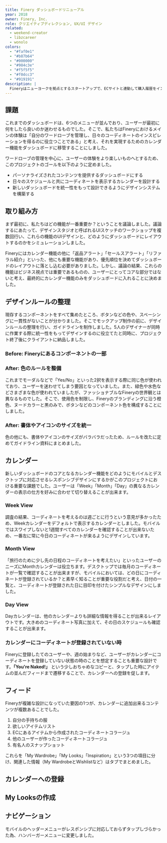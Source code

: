 ```yaml
---
title: Finery ダッシュボードリニューアル
year: 2018
owner: Finery, Inc.
role: クリエイティブディレクション, UX/UI デザイン
related:
  - weekend-creator
  - libzcareer
  - wonolo
colors:
  - "#faf0e1"
  - "#b87b64"
  - "#000000"
  - "#984c3e"
  - "#f5f5f5"
  - "#f0dcc3"
  - "#919191"
description: |
  Fineryはニューヨークを拠点とするスタートアップで、ECサイトと連動して購入履歴をインポートしてワードローブを整理し、日々のコーディネートを制作することの出来るサービスです。これまで階層の奥に隠れてしまっていたカレンダー機能をダッシュボードに移管することで、メインの体験である日々のコーディネート制作をより行いやすくしました。このプロジェクトではクリエイティブの統括も担い、使い勝手を担保しながらFineryの世界観を表現する色やスペーシングのルールを定め、5人のデザイナーが同時に作業しても一貫性を持ってダッシュボードを制作できるようにしました。
---
```


## 課題

<work-media name="dashboard_before_after.jpg" alt="Before/After" />

これまでのダッシュボードは、6つのメニューが並んでおり、ユーザーが最初に何をしたら良いのか迷わせるものでした。そこで、私たちはFineryにおけるメインの体験は「自分のワードローブを管理し、日々のコーディネートのインスピレーションを得るのに役立つことである」と考え、それを実現するためのカレンダー機能をダッシュボードに移管することにしました。

ワードローブの管理を中心に、ユーザーの体験をより楽しいものへとするため、このプロジェクトのゴールを以下のように定めました。

- パーソナライズされたコンテンツを提供するダッシュボードにする
- 日々のスケジュールと共にコーディネートを表示するカレンダーを設計する
- 新しいダッシュボードを統一性をもって設計できるようにデザインシステムを構築する

## 取り組み方

<work-media name="approach.jpg" alt="デザインスタジオの様子" />

まず最初に、私たちはどの機能が一番重要か？ということを議論しました。議論するにあたって、デザインスタジオと呼ばれるUIスケッチのワークショップを複数回行い、これらの機能のUIデザインと、どのようにダッシュボードにレイアウトするのかをシミュレーションしました。

<work-media name="layout.jpg" alt="各コンポーネントのレイアウトのシミュレーション" caption="機能の優先順位を決めるため、各コンポーネントのレイアウトを複数シミュレーションして検討しました。" />

Fineryにはカレンダー機能の他に「返品アラート」「セールスアラート」「リファラル紹介」といった、他にも重要な機能があり、優先順位を決めてダッシュボードのレイアウトに落とし込む必要がありました。しかし、議論の結果、これらの機能はビジネス視点では重要であるものの、ユーザーにとってコアな部分ではないと考え、最終的にカレンダー機能のみをダッシュボードに入れることに決めました。

## デザインルールの整理

現存するコンポーネントをすべて集めたところ、ボタンなどの色や、スペーシングに一貫性がないことが分かりました。そこでモックアップ制作の前に、デザインルールの整理を行い、ガイドラインを制作しました。5人のデザイナーが同時に作業する際に統一性をもってデザインするのに役立てたと同時に、プロジェクト終了後にクライアントに納品しました。

### Before: Fineryにあるコンポーネントの一部

<work-media name="audit_component.jpg" alt="コンポーネントの一部" caption="ボタンの色や形状に一貫性がなくマチマチであることが分かる。" />

### After: 色のルールを整備

<work-media name="new_colors.png" alt="" />

これまでモーダルなどで「Yes/No」といった2択を表示する際に同じ色が使われており、ユーザーを迷わせてしまう要因となっていました。また、緑色や水色などさまざまな色が使われていましたが、ファッショナブルなFineryの世界観とは異なるものでした。そこで、使用色を制限し、Fineryのブランディングに沿う橙色、ヌードカラーと黒のみで、ボタンなどのコンポーネント色を構成することにしました。


### After: 書体やアイコンのサイズを統一

<work-media name="design_system.png" alt="" />

色の他にも、書体やアイコンのサイズがバラバラだったため、ルールを改たに定めてガイドライン資料にまとめました。

## カレンダー

新しいダッシュボードのコアとなるカレンダー機能をどのようにモバイルとデスクトップに対応させるレスポンシブデザインにするかがこのプロジェクトにおける重要な課題でした。ユーザーは「Week」「Month」「Day」の異なるカレンダーの表示の仕方を好みに合わせて切り替えることが出来ます。

### Week View

<work-media name="calendar_responsive_week.jpg" alt="" />

調査の結果、コーディネートを考えるのは週ごとに行うという意見が多かったため、Weekカレンダーをデフォルトで表示するカレンダーとしました。モバイルではスワイプしないと1週間すべてのカレンダーを確認することが出来ないため、一番左に常に今日のコーディネートが来るようにデザインしています。

### Month View

<work-media name="calendar_responsive_month.jpg" alt="" />

「旅行のために少し先の日程のコーディネートを考えたい」といったユーザーのニーズにMonthカレンダーは役立ちます。デスクトップでは毎月のコーディネートが一覧で確認することが出来ますが、モバイルにおいては、どの日にコーディネートが登録されているか？と素早く知ることが重要な役割だと考え、日付の一覧と、コーディネートが登録された日に目印を付けたシンプルなデザインにしました。

### Day View

<work-media name="calendar_responsive_day.jpg" alt="" />

Dayカレンダーは、他のカレンダーよりも詳細な情報を得ることが出来るレイアウトです。大きめのコーディネート写真に加えて、その日のスケジュールも確認することが出来ます。

### カレンダーにコーディネートが登録されていない時

Fineryに登録したてのユーザーや、週の始まりなど、ユーザーがカレンダーにコーディネートを登録していない状態の時のことを想定することも重要な設計です。**「You're Naked!」** という少しおちゃめなコピーと、タップした時にアイテムの並んだフィードまで遷移することで、カレンダーへの登録を促します。

<work-media name="calendar_empty.jpg" alt="コーディネートが登録されていない時のカレンダー" />

## フィード

<work-media name="feed.jpg" alt="3つのフィード" />

Fineryが複雑な設計になっていた要因の1つが、カレンダーに追加出来るコンテンツが複数あることでした。

1. 自分の手持ちの服
1. 欲しいアイテムリスト
1. ECにあるアイテムから作成されたコーディネートコラージュ
1. 他のユーザーが作ったコーディネートコラージュ
1. 有名人のスナップショット

これらを「My Wardrobe」「My Looks」「Inspiration」という3つの項目に分け、関連した情報（My WardrobeとWishlistなど）はタブでまとめました。

## カレンダーへの登録

## My Looksの作成

## ナビゲーション

モバイルのヘッダーメニューがレスポンシブに対応しておらずタップしづらかった為、ハンバーガーメニューに変更しました。

<work-media name="mobile_navigation.jpg" alt="モバイルナビゲーションのBefore/After" />
